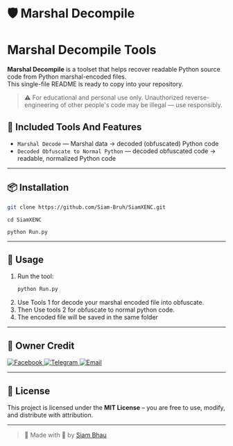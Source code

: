 # 🛡️ Marshal Decompile 
# Marshal Decompile Tools

**Marshal Decompile** is a toolset that helps recover readable Python source code from Python marshal-encoded files.  
This single-file README is ready to copy into your repository.

> ⚠️ For educational and personal use only. Unauthorized reverse-engineering of other people's code may be illegal — use responsibly.


## 🧩 Included Tools And Features

- `Marshal Decode` — Marshal data → decoded (obfuscated) Python code  
- `Decoded Obfuscate to Normal Python` — decoded obfuscated code → readable, normalized Python code

---


## 📦 Installation

```bash
git clone https://github.com/Siam-Bruh/SiamXENC.git
```
```
cd SiamXENC
```
```
python Run.py
```

---
## 🚀 Usage

1. Run the tool:
   ```bash
   python Run.py
   ```
2. Use Tools 1 for decode your marshal encoded file into obfuscate. 
3. Then Use tools 2 for obfuscate to normal python code.
4. The encoded file will be saved in the same folder

---


## 👑 Owner Credit

<p align="left">
  <a href="https://facebook.com/SiamBhau69" target="_blank">
    <img src="https://img.shields.io/badge/Facebook-1877F2?style=for-the-badge&logo=facebook&logoColor=white" alt="Facebook">
  </a>
  <a href="https://t.me/SiamBhau" target="_blank">
    <img src="https://img.shields.io/badge/Telegram-0088cc?style=for-the-badge&logo=telegram&logoColor=white" alt="Telegram">
  </a>
  <a href="mailto:smd440046@gmail.com" target="_blank">
    <img src="https://img.shields.io/badge/Email-D14836?style=for-the-badge&logo=gmail&logoColor=white" alt="Email">
  </a>
</p>

---

## 📜 License

This project is licensed under the **MIT License** – you are free to use, modify, and distribute with attribution.

---


> 🔐 Made with 💖 by [Siam Bhau](https://github.com/Siam-Bruh)
